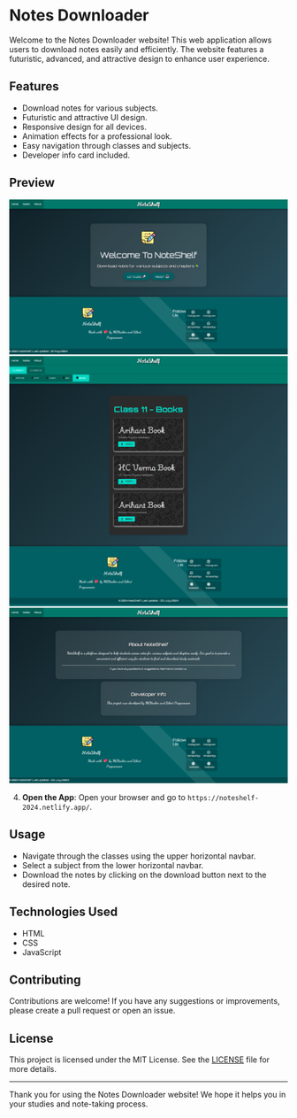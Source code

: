 # Notes Downloader

Welcome to the Notes Downloader website! This web application allows users to download notes easily and efficiently. The website features a futuristic, advanced, and attractive design to enhance user experience.

## Features

- Download notes for various subjects.
- Futuristic and attractive UI design.
- Responsive design for all devices.
- Animation effects for a professional look.
- Easy navigation through classes and subjects.
- Developer info card included.

## Preview

![Screenshot](preview/index.png)
![Screenshot](preview/notes.png)
![Screenshot](preview/about.png)

4. **Open the App**:
    Open your browser and go to `https://noteshelf-2024.netlify.app/`.

## Usage

- Navigate through the classes using the upper horizontal navbar.
- Select a subject from the lower horizontal navbar.
- Download the notes by clicking on the download button next to the desired note.

## Technologies Used

- HTML
- CSS
- JavaScript

## Contributing

Contributions are welcome! If you have any suggestions or improvements, please create a pull request or open an issue.

## License

This project is licensed under the MIT License. See the [LICENSE](LICENSE) file for more details.

---

Thank you for using the Notes Downloader website! We hope it helps you in your studies and note-taking process.
